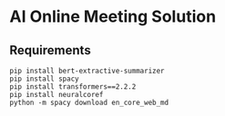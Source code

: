 # AI Online Meeting Solution

## Requirements
```
pip install bert-extractive-summarizer
pip install spacy
pip install transformers==2.2.2
pip install neuralcoref
python -m spacy download en_core_web_md
```
